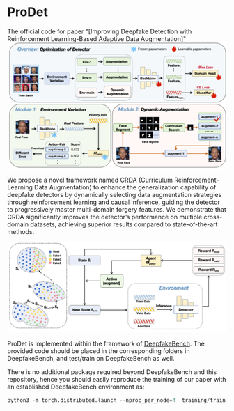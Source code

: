 # ProDet
The official code for paper "[Improving Deepfake Detection with Reinforcement Learning-Based Adaptive Data Augmentation]" 
![pipeline.pdf](./pipeline.png)

We propose a novel framework named CRDA (Curriculum Reinforcement-Learning Data Augmentation) to enhance the generalization capability of deepfake detectors by dynamically selecting data augmentation strategies through reinforcement learning and causal inference, guiding the detector to progressively master multi-domain forgery features. We demonstrate that CRDA significantly improves the detector’s performance on multiple cross-domain datasets, achieving superior results compared to state-of-the-art methods.

![rl.pdf](./rl.png)

ProDet is implemented within the framework of [DeepfakeBench](https://github.com/SCLBD/DeepfakeBench). The provided code should be placed in the corresponding folders in DeepfakeBench, and test/train on DeepfakeBench as well. 

There is no additional package required beyond DeepfakeBench and this repository, hence you should easily reproduce the training of our paper with an established DeepfakeBench environment as:

```python
python3 -m torch.distributed.launch --nproc_per_node=4  training/train_ppo.py --detector_path ./DeepfakeBench/training/config/detector/CRDA_detector.yaml --detector_path2 ./DeepfakeBench/training/config/detector/ppo2.yaml --no-save_ckpt --no-save_feat --ddp
```
